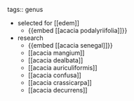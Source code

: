 tags:: genus

- selected for [[edem]]
	- {{embed [[acacia podalyriifolia]]}}
- research
	- {{embed [[acacia senegal]]}}
	- [[acacia mangium]]
	- [[acacia dealbata]]
	- [[acacia auriculiformis]]
	- [[acacia confusa]]
	- [[acacia crassicarpa]]
	- [[acacia decurrens]]